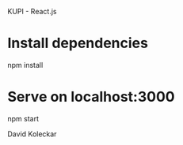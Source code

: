 KUPI - React.js
# Install dependencies
npm install

# Serve on localhost:3000
npm start


David Koleckar